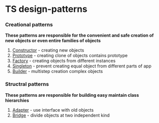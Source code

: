 # TS design-patterns 
### Creational patterns
**These patterns are responsible for the convenient and safe creation of new objects or even entire families of objects**
1. [Constructor](https://github.com/efnushtaev/JS-patterns/blob/main/CreationalPatterns/Constructor.js) - creating new objects
2. [Prototype](https://github.com/efnushtaev/JS-patterns/blob/main/CreationalPatterns/Prototype.ts) - creating clone of objects contains prototype
3. [Factory](https://github.com/efnushtaev/JS-patterns/blob/main/CreationalPatterns/Factory.ts) - creating objects from different instances
4. [Singleton](https://github.com/efnushtaev/JS-patterns/blob/main/CreationalPatterns/Singleton.ts) - prevent creating equal object from different parts of app
5. [Builder](https://github.com/efnushtaev/JS-patterns/blob/main/CreationalPatterns/Builder.ts) - multistep creation complex objects

### Structral patterns
**These patterns are responsible for building easy maintain class hierarchies**
1. [Adapter](https://github.com/efnushtaev/JS-patterns/blob/main/StructuralPatterns/Adapter.js) - use interface with old objects
1. [Bridge](https://github.com/efnushtaev/JS-patterns/blob/main/StructuralPatterns/Bridge.js) - divide objects at two independent kind
